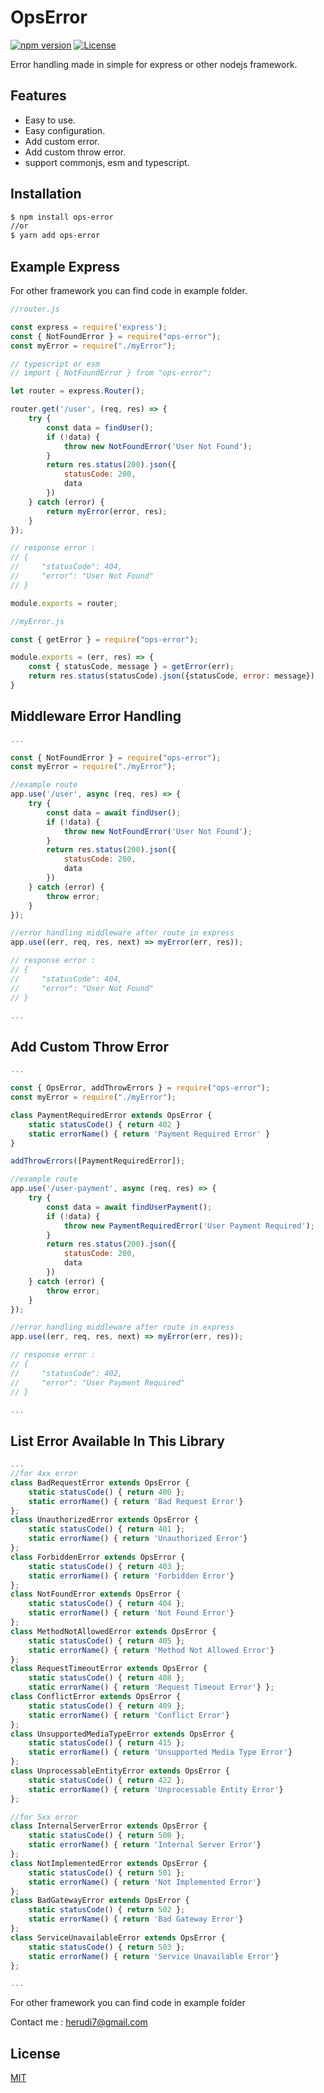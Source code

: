 # OpsError

[![npm version](https://img.shields.io/badge/npm-1.0.6-blue.svg)](https://www.npmjs.com/package/ops-error) 
[![License](https://img.shields.io/:license-mit-blue.svg)](http://badges.mit-license.org)

Error handling made in simple for express or other nodejs framework.

## Features

- Easy to use.
- Easy configuration.
- Add custom error.
- Add custom throw error.
- support commonjs, esm and typescript.

## Installation

```bash
$ npm install ops-error
//or
$ yarn add ops-error
```
## Example Express
For other framework you can find code in example folder.

```JavaScript
//router.js

const express = require('express');
const { NotFoundError } = require("ops-error");
const myError = require("./myError");

// typescript or esm
// import { NotFoundError } from "ops-error";

let router = express.Router();

router.get('/user', (req, res) => {
    try {
        const data = findUser();
        if (!data) {
            throw new NotFoundError('User Not Found');
        }
        return res.status(200).json({
            statusCode: 200,
            data
        })
    } catch (error) {
        return myError(error, res);
    }
});

// response error :
// {
//     "statusCode": 404,
//     "error": "User Not Found"
// }

module.exports = router;

```

```JavaScript
//myError.js

const { getError } = require("ops-error");

module.exports = (err, res) => {
    const { statusCode, message } = getError(err);
    return res.status(statusCode).json({statusCode, error: message})
}

```

## Middleware Error Handling

```JavaScript
...

const { NotFoundError } = require("ops-error");
const myError = require("./myError");

//example route
app.use('/user', async (req, res) => {
    try {
        const data = await findUser();
        if (!data) {
            throw new NotFoundError('User Not Found');
        }
        return res.status(200).json({
            statusCode: 200,
            data
        })
    } catch (error) {
        throw error;
    }
});

//error handling middleware after route in express
app.use((err, req, res, next) => myError(err, res));

// response error :
// {
//     "statusCode": 404,
//     "error": "User Not Found"
// }

...

```

## Add Custom Throw Error

```JavaScript
...

const { OpsError, addThrowErrors } = require("ops-error");
const myError = require("./myError");

class PaymentRequiredError extends OpsError {
    static statusCode() { return 402 }
    static errorName() { return 'Payment Required Error' }
}

addThrowErrors([PaymentRequiredError]);

//example route
app.use('/user-payment', async (req, res) => {
    try {
        const data = await findUserPayment();
        if (!data) {
            throw new PaymentRequiredError('User Payment Required');
        }
        return res.status(200).json({
            statusCode: 200,
            data
        })
    } catch (error) {
        throw error;
    }
});

//error handling middleware after route in express
app.use((err, req, res, next) => myError(err, res));

// response error :
// {
//     "statusCode": 402,
//     "error": "User Payment Required"
// }

...

```

## List Error Available In This Library

```JavaScript
...
//for 4xx error
class BadRequestError extends OpsError { 
    static statusCode() { return 400 }; 
    static errorName() { return 'Bad Request Error'} 
};
class UnauthorizedError extends OpsError { 
    static statusCode() { return 401 }; 
    static errorName() { return 'Unauthorized Error'} 
};
class ForbiddenError extends OpsError { 
    static statusCode() { return 403 }; 
    static errorName() { return 'Forbidden Error'} 
};
class NotFoundError extends OpsError {
    static statusCode() { return 404 };
    static errorName() { return 'Not Found Error'}
};
class MethodNotAllowedError extends OpsError {
    static statusCode() { return 405 };
    static errorName() { return 'Method Not Allowed Error'}
};
class RequestTimeoutError extends OpsError {
    static statusCode() { return 408 };
    static errorName() { return 'Request Timeout Error'} };
class ConflictError extends OpsError {
    static statusCode() { return 409 };
    static errorName() { return 'Conflict Error'}
};
class UnsupportedMediaTypeError extends OpsError {
    static statusCode() { return 415 };
    static errorName() { return 'Unsupported Media Type Error'}
};
class UnprocessableEntityError extends OpsError {
    static statusCode() { return 422 };
    static errorName() { return 'Unprocessable Entity Error'}
};

//for 5xx error
class InternalServerError extends OpsError {
    static statusCode() { return 500 };
    static errorName() { return 'Internal Server Error'}
};
class NotImplementedError extends OpsError {
    static statusCode() { return 501 };
    static errorName() { return 'Not Implemented Error'}
};
class BadGatewayError extends OpsError {
    static statusCode() { return 502 };
    static errorName() { return 'Bad Gateway Error'}
};
class ServiceUnavailableError extends OpsError {
    static statusCode() { return 503 };
    static errorName() { return 'Service Unavailable Error'}
};

...

```

For other framework you can find code in example folder

Contact me : herudi7@gmail.com


## License

[MIT](LICENSE)

